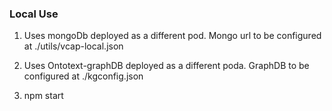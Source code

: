 ### Local Use

1) Uses mongoDb deployed as a different pod.  Mongo url to be configured at ./utils/vcap-local.json

2) Uses Ontotext-graphDB deployed as a different poda.  GraphDB to be configured at ./kgconfig.json

3) npm start


